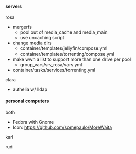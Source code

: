 #### servers
rosa
- mergerfs
  - pool out of media_cache and media_main
  - use uncaching script
- change media dirs
  - container/templates/jellyfin/compose.yml
  - container/templates/torrenting/compose.yml
- make wwn a list to support more than one drive per pool
  - group_vars/srv_rosa/vars.yml
- container/tasks/services/torrenting.yml

clara
- authelia w/ lldap

#### personal computers
both
- Fedora with Gnome
- Icon: https://github.com/somepaulo/MoreWaita

karl

rudi

